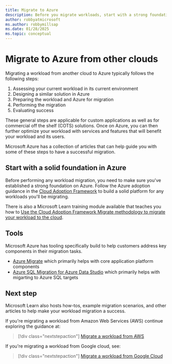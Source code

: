 ```yaml
---
title: Migrate to Azure
description: Before you migrate workloads, start with a strong foundation in Azure.
author: robbyatmicrosoft
ms.author: robbymillsap
ms.date: 01/28/2025  
ms.topic: conceptual
---
```


# Migrate to Azure from other clouds

Migrating a workload from another cloud to Azure typically follows the following steps:

1. Assessing your current workload in its current environment
1. Designing a similar solution in Azure
1. Preparing the workload and Azure for migration
1. Performing the migration
1. Evaluating success

These general steps are applicable for custom applications as well as for commercial off the shelf (COTS) solutions. Once on Azure, you can then further optimize your workload with services and features that will benefit your workload and its users.

Microsoft Azure has a collection of articles that can help guide you with some of these steps to have a successful migration.

## Start with a solid foundation in Azure

Before performing any workload migration, you need to make sure you've established a strong foundation on Azure. Follow the Azure adoption guidance in the [Cloud Adoption Framework](/azure/cloud-adoption-framework/get-started/) to build a solid platform for any workloads you'll be migrating.

There is also a Microsoft Learn training module available that teaches you how to [Use the Cloud Adoption Framework Migrate methodology to migrate your workload to the cloud](/training/modules/cloud-adoption-framework-migrate/).

## Tools

Microsoft Azure has tooling specifically build to help customers address key components in their migration tasks.

- [Azure Migrate](/azure/migrate/migrate-services-overview) which primarily helps with core application platform components
- [Azure SQL Migration for Azure Data Studio](/azure/dms/migration-using-azure-data-studio?tabs=azure-sql-mi) which primarily helps with migarting to Azure SQL targets

## Next step

Microsoft Learn also hosts how-tos, example migration scenarios, and other articles to help make your workload migration a success.

If you're migrating a workload from Amazon Web Services (AWS) continue exploring the guidance at:

> [!div class="nextstepaction"]
> [Migrate a workload from AWS](./migrate-from-aws.md)

If you're migrating a workload from Google cloud, see:

> [!div class="nextstepaction"]
> [Migrate a workload from Google Cloud](./migrate-from-google-cloud.md)
